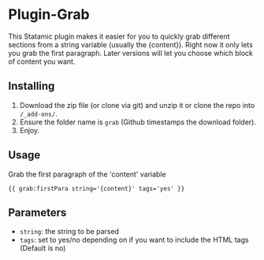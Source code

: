 Plugin-Grab
=============

This Statamic plugin makes it easier for you to quickly grab different sections from a string variable (usually the {content}). Right now it only lets you grab the first paragraph. Later versions will let you choose which block of content you want.

## Installing
1. Download the zip file (or clone via git) and unzip it or clone the repo into `/_add-ons/`.
2. Ensure the folder name is `grab` (Github timestamps the download folder).
3. Enjoy.

## Usage

Grab the first paragraph of the 'content' variable

    {{ grab:firstPara string='{content}' tags='yes' }}

## Parameters

- `string`: the string to be parsed
- `tags`: set to yes/no depending on if you want to include the HTML tags (Default is no) 
